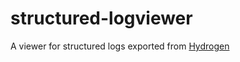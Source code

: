 # structured-logviewer
A viewer for structured logs exported from [Hydrogen](https://github.com/vector-im/hydrogen-web)
